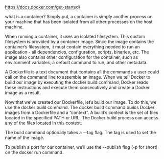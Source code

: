 https://docs.docker.com/get-started/



what is a container? Simply put, a container is simply another process on your machine that has been isolated from all other processes on the host machine.

When running a container, it uses an isolated filesystem. This custom filesystem is provided by a container image. Since the image contains the container’s filesystem, it must contain everything needed to run an application - all dependencies, configuration, scripts, binaries, etc. The image also contains other configuration for the container, such as environment variables, a default command to run, and other metadata.

A Dockerfile is a text document that contains all the commands a user could call on the command line to assemble an image. When we tell Docker to build our image by executing the docker build command, Docker reads these instructions and execute them consecutively and create a Docker image as a result.

Now that we’ve created our Dockerfile, let’s build our image. To do this, we use the docker build command. The docker build command builds Docker images from a Dockerfile and a “context”. A build’s context is the set of files located in the specified PATH or URL. The Docker build process can access any of the files located in this context.

The build command optionally takes a --tag flag. The tag is used to set the name of the image.

To publish a port for our container, we’ll use the --publish flag (-p for short) on the docker run command. 

